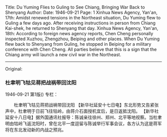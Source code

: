 Title: Du Yuming Flies to Guling to See Chiang, Bringing War Back to Shenyang
Author:
Date: 1946-09-21
Page: 1
Xinhua News Agency, Yan'an, 17th: Amidst renewed tensions in the Northeast situation, Du Yuming flew to Guling a few days ago. After receiving instructions in person from Chiang Kai-shek, he returned to Shenyang that day.
Xinhua News Agency, Yan'an, 18th: According to foreign news agency reports, Chen Cheng personally inspected Xuzhou, Zhengzhou, Beiping and other places. When Du Yuming flew back to Shenyang from Guling, he stopped in Beiping for a military conference with Chen Cheng. All parties believe that this is a sign that the Chiang army will launch a new civil war in the Northeast.



<hr /> 

Original: 


### 杜聿明飞牯见蒋把战祸带回沈阳

1946-09-21
第1版()
专栏：

　　杜聿明飞牯见蒋把战祸带回沈阳
    【新华社延安十七日电】东北形势又告紧张声中，杜聿明于日前飞往牯岭，由蒋介石面授机宜后，是日返抵沈阳。
    【新华社延安十八日电】据外国通讯社报导：陈诚亲往徐州、郑州、北平等地视察。当杜聿明由牯岭飞返沈阳时，曾在北平一度逗留与陈诚举行军事会议，各方认为这是蒋军将在东北发动新的内战之预兆。
